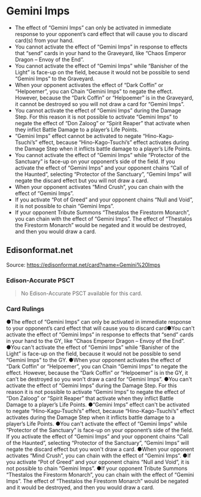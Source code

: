 # Gemini Imps

*   The effect of “Gemini Imps” can only be activated in immediate response to your opponent’s card effect that will cause you to discard card(s) from your hand.
*   You cannot activate the effect of “Gemini Imps” in response to effects that “send” cards in your hand to the Graveyard, like “Chaos Emperor Dragon – Envoy of the End”.
*   You cannot activate the effect of “Gemini Imps” while “Banisher of the Light” is face-up on the field, because it would not be possible to send “Gemini Imps” to the Graveyard.
*   When your opponent activates the effect of “Dark Coffin” or “Helpoemer”, you can Chain “Gemini Imps” to negate the effect. However, because the “Dark Coffin” or “Helpoemer” is in the Graveyard, it cannot be destroyed so you will not draw a card for “Gemini Imps”.
*   You cannot activate the effect of “Gemini Imps” during the Damage Step. For this reason it is not possible to activate “Gemini Imps” to negate the effect of “Don Zaloog” or “Spirit Reaper” that activate when they inflict Battle Damage to a player’s Life Points.
*   “Gemini Imps” effect cannot be activated to negate “Hino-Kagu-Tsuchi’s” effect, because “Hino-Kago-Tsuchi’s” effect activates during the Damage Step when it inflicts battle damage to a player’s Life Points.
*   You cannot activate the effect of “Gemini Imps” while “Protector of the Sanctuary” is face-up on your opponent’s side of the field. If you activate the effect of “Gemini Imps” and your opponent chains “Call of the Haunted”, selecting “Protector of the Sanctuary”, “Gemini Imps” will negate the discard effect but you will not draw a card.
*   When your opponent activates “Mind Crush”, you can chain with the effect of “Gemini Imps”.
*   If you activate “Pot of Greed” and your opponent chains “Null and Void”, it is not possible to chain “Gemini Imps”.
*   If your opponent Tribute Summons “Thestalos the Firestorm Monarch”, you can chain with the effect of “Gemini Imps”. The effect of “Thestalos the Firestorm Monarch” would be negated and it would be destroyed, and then you would draw a card.

## Edisonformat.net

Source: https://edisonformat.net/card?name=Gemini%20Imps

### Edison-Accurate PSCT

> No Edison-Accurate PSCT available for this card.

### Card Rulings

●The effect of “Gemini Imps” can only be activated in immediate response to your opponent’s card effect that will cause you to discard card●You can't activate the effect of “Gemini Imps” in response to effects that “send” cards in your hand to the GY, like “Chaos Emperor Dragon – Envoy of the End”.
●You can't activate the effect of “Gemini Imps” while “Banisher of the Light” is face-up on the field, because it would not be possible to send “Gemini Imps” to the GY.
●When your opponent activates the effect of “Dark Coffin” or “Helpoemer”, you can Chain “Gemini Imps” to negate the effect. However, because the “Dark Coffin” or “Helpoemer” is in the GY, it can't be destroyed so you won't draw a card for “Gemini Imps”.
●You can't activate the effect of “Gemini Imps” during the Damage Step. For this reason it is not possible to activate “Gemini Imps” to negate the effect of “Don Zaloog” or “Spirit Reaper” that activate when they inflict Battle Damage to a player’s Life Points.
●“Gemini Imps” effect can't be activated to negate “Hino-Kagu-Tsuchi’s” effect, because “Hino-Kago-Tsuchi’s” effect activates during the Damage Step when it inflicts battle damage to a player’s Life Points.
●You can't activate the effect of “Gemini Imps” while “Protector of the Sanctuary” is face-up on your opponent’s side of the field. If you activate the effect of “Gemini Imps” and your opponent chains “Call of the Haunted”, selecting “Protector of the Sanctuary”, “Gemini Imps” will negate the discard effect but you won't draw a card.
●When your opponent activates “Mind Crush”, you can chain with the effect of “Gemini Imps”.
●If you activate “Pot of Greed” and your opponent chains “Null and Void”, it is not possible to chain “Gemini Imps”.
●If your opponent Tribute Summons “Thestalos the Firestorm Monarch”, you can chain with the effect of “Gemini Imps”. The effect of “Thestalos the Firestorm Monarch” would be negated and it would be destroyed, and then you would draw a card.
            